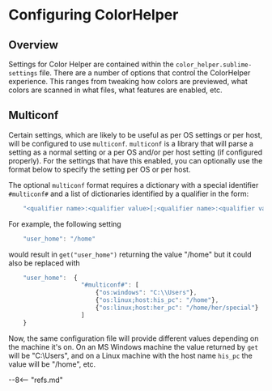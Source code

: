 # Configuring ColorHelper

## Overview

Settings for Color Helper are contained within the `color_helper.sublime-settings` file. There are a number of options
that control the ColorHelper experience. This ranges from tweaking how colors are previewed, what colors are scanned
in what files, what features are enabled, etc.

## Multiconf

Certain settings, which are likely to be useful as per OS settings or per host, will be configured to use `multiconf`.
`multiconf` is a library that will parse a setting as a normal setting or a per OS and/or per host setting (if
configured properly). For the settings that have this enabled, you can optionally use the format below to specify the
setting per OS or per host.

The optional `multiconf` format requires a dictionary with a special identifier `#multiconf#`  and a list of
dictionaries identified by a qualifier in the form:

```js
    "<qualifier name>:<qualifier value>[;<qualifier name>:<qualifier value>]..."
```

For example, the following setting

```js
    "user_home": "/home"
```

would result in `get("user_home")` returning the value "/home" but it could also
be replaced with

```js
    "user_home":  {
                    "#multiconf#": [
                        {"os:windows": "C:\\Users"},
                        {"os:linux;host:his_pc": "/home"},
                        {"os:linux;host:her_pc": "/home/her/special"}
                    ]
    }
```

Now, the same configuration file will provide different values depending on the machine it's on. On an MS Windows machine
the value returned by `get` will be "C:\\Users", and on a Linux machine with the host name `his_pc` the value will be
"/home", etc.

--8<-- "refs.md"
